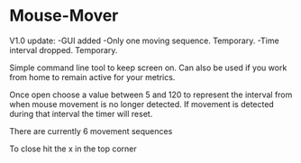 # Mouse-Mover
V1.0 update:
-GUI added
-Only one moving sequence. Temporary.
-Time interval dropped. Temporary.



Simple command line tool to keep screen on.
Can also be used if you work from home to remain active for your metrics.

Once open choose a value between 5 and 120 to represent the interval from when mouse movement is no longer detected. If movement is detected during that interval the timer will reset.

There are currently 6 movement sequences

To close hit the x in the top corner

